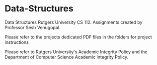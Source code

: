 # Data-Structures
Data Structures Rutgers University CS 112. Assignments created by Professor Sesh Venugopal.

Please refer to the projects dedicated PDF files in the folders for project instructions

Please refer to Rutgers University's Academic Integrity Policy and the Department of Computer Science Academic Integrity Policy.
